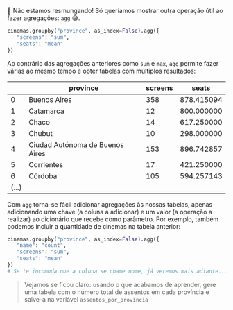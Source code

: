 🤬 Não estamos resmungando! Só queríamos mostrar outra operação útil ao fazer agregações: `agg` 😅.

```python
cinemas.groupby("province", as_index=False).agg({
   "screens": "sum",
   "seats": "mean"
})
```
 
Ao contrário das agregações anteriores como `sum` e `max`, `agg` permite fazer várias ao mesmo tempo e obter tabelas com múltiplos resultados:

||province|screens|seats|
|---|---|---|---|
|0|Buenos Aires|358|878.415094|
|1|Catamarca|12|800.000000|
|2|Chaco|14|617.250000|
|3|Chubut|10|298.000000|
|4|Ciudad Autónoma de Buenos Aires|153|896.742857|
|5|Corrientes|17|421.250000|
|6|Córdoba|105|594.257143|
|(...)|

Com `agg` torna-se fácil adicionar agregações às nossas tabelas, apenas adicionando uma chave (a coluna a adicionar) e um valor (a operação a realizar) ao dicionário que recebe como parâmetro. Por exemplo, também podemos incluir a quantidade de cinemas na tabela anterior:


```python
cinemas.groupby("province", as_index=False).agg({
   "name": "count",
   "screens": "sum",
   "seats": "mean"
})
# Se te incomoda que a coluna se chame nome, já veremos mais adiante...
```

>  Vejamos se ficou claro: usando o que acabamos de aprender, gere uma tabela com o número total de assentos em cada província e salve-a na variável `assentos_por_provincia`
